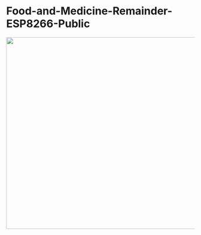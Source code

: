 # Food-and-Medicine-Remainder-ESP8266-Public

<img src="https://github.com/koteshrv/Food-and-Medicine-Remainder-ESP8266-Public/blob/main/images/Food-Medicine-Remainder.jpg" width="512"/>
